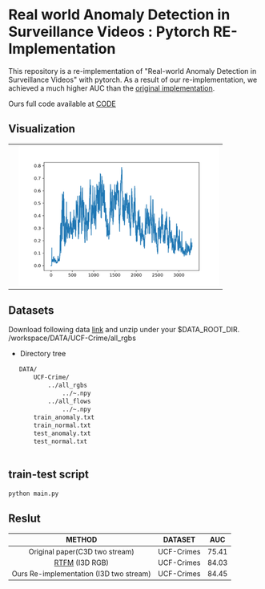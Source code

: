 # Real world Anomaly Detection in Surveillance Videos : Pytorch RE-Implementation 

This repository is a re-implementation of "Real-world Anomaly Detection in Surveillance Videos" with pytorch. As a result of our re-implementation, we achieved a much higher AUC than the [original implementation](https://github.com/WaqasSultani/AnomalyDetectionCVPR2018).

Ours full code available at [CODE](https://drive.google.com/file/d/1xYsBiCSmXjE0BwoiH_Bcm4AWaA1pESHF/view?usp=sharing)

## Visualization

<table>
  <tr>
    <td><img alt="" src="./Burglary.gif" /></td> <td><img alt="" src="./Burglary001_x264_result.png" height="280" width="400" />
  <tr>
</table>

## Datasets

Download following data [link](https://drive.google.com/file/d/18nlV4YjPM93o-SdnPQrvauMN_v-oizmZ/view?usp=sharing) and unzip under your $DATA_ROOT_DIR.
/workspace/DATA/UCF-Crime/all_rgbs
* Directory tree
 ```
    DATA/
        UCF-Crime/ 
            ../all_rgbs
                ../~.npy
            ../all_flows
                ../~.npy
        train_anomaly.txt
        train_normal.txt
        test_anomaly.txt
        test_normal.txt
        
```

## train-test script
```
python main.py
```

## Reslut

| METHOD | DATASET | AUC | 
|:--------:|:--------:|:--------:|
| Original paper(C3D two stream) | UCF-Crimes | 75.41 |
| [RTFM](https://arxiv.org/pdf/2101.10030.pdf) (I3D RGB) | UCF-Crimes | 84.03 |
| Ours Re-implementation (I3D two stream) | UCF-Crimes | 84.45 |





